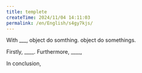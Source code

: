 ```yaml
---
title: templete
createTime: 2024/11/04 14:11:03
permalink: /en/English/s4gy7kjs/
---
```

With ___, object do somthing. object do somethings.

Firstly, ____. Furthermore, ____, 

In conclusion, 